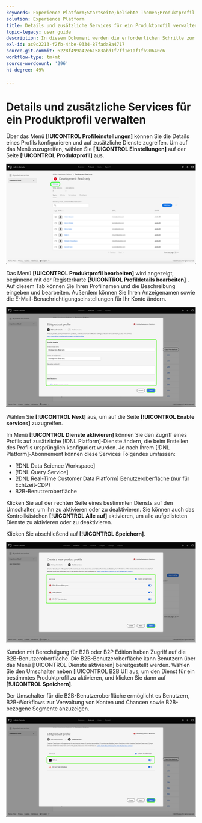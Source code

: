 ```yaml
---
keywords: Experience Platform;Startseite;beliebte Themen;Produktprofil
solution: Experience Platform
title: Details und zusätzliche Services für ein Produktprofil verwalten
topic-legacy: user guide
description: In diesem Dokument werden die erforderlichen Schritte zur Verwaltung der Einzelheiten und zusätzlichen Services für ein Produktprofil in Adobe Admin Console beschrieben. Über das Menü Profileinstellungen können Sie die Details eines Profils konfigurieren und auf zusätzliche Dienste zugreifen.
exl-id: ac9c2213-f2fb-44be-9334-87fada8a4717
source-git-commit: 6228f499a42e61583abd1f7ff1e1af1fb90640c6
workflow-type: tm+mt
source-wordcount: '296'
ht-degree: 49%

---
```


# Details und zusätzliche Services für ein Produktprofil verwalten

Über das Menü **[!UICONTROL Profileinstellungen]** können Sie die Details eines Profils konfigurieren und auf zusätzliche Dienste zugreifen. Um auf das Menü zuzugreifen, wählen Sie **[!UICONTROL Einstellungen]** auf der Seite **[!UICONTROL Produktprofil]** aus.

![settings](../images/settings.png)

Das Menü **[!UICONTROL Produktprofil bearbeiten]** wird angezeigt, beginnend mit der Registerkarte **[!UICONTROL Profildetails bearbeiten]** . Auf diesem Tab können Sie Ihren Profilnamen und die Beschreibung eingeben und bearbeiten. Außerdem können Sie Ihren Anzeigenamen sowie die E-Mail-Benachrichtigungseinstellungen für Ihr Konto ändern.

![edit-product-profile](../images/edit-product-profile.png)

Wählen Sie **[!UICONTROL Next]** aus, um auf die Seite **[!UICONTROL Enable services]** zuzugreifen.

Im Menü **[!UICONTROL Dienste aktivieren]** können Sie den Zugriff eines Profils auf zusätzliche [!DNL Platform]-Dienste ändern, die beim Erstellen des Profils ursprünglich konfiguriert wurden. Je nach Ihrem [!DNL Platform]-Abonnement können diese Services Folgendes umfassen:

- [!DNL Data Science Workspace]
- [!DNL Query Service]
- [!DNL Real-Time Customer Data Platform] Benutzeroberfläche (nur für Echtzeit-CDP)
- B2B-Benutzeroberfläche

Klicken Sie auf der rechten Seite eines bestimmten Diensts auf den Umschalter, um ihn zu aktivieren oder zu deaktivieren. Sie können auch das Kontrollkästchen **[!UICONTROL Alle auf]** aktivieren, um alle aufgelisteten Dienste zu aktivieren oder zu deaktivieren.

Klicken Sie abschließend auf **[!UICONTROL Speichern]**.

![enable-services](../images/enable-services.png)

Kunden mit Berechtigung für B2B oder B2P Edition haben Zugriff auf die B2B-Benutzeroberfläche. Die B2B-Benutzeroberfläche kann Benutzern über das Menü [!UICONTROL Dienste aktivieren] bereitgestellt werden. Wählen Sie den Umschalter neben [!UICONTROL B2B UI] aus, um den Dienst für ein bestimmtes Produktprofil zu aktivieren, und klicken Sie dann auf **[!UICONTROL Speichern]**.

Der Umschalter für die B2B-Benutzeroberfläche ermöglicht es Benutzern, B2B-Workflows zur Verwaltung von Konten und Chancen sowie B2B-bezogene Segmente anzuzeigen.

![enable-b2b](../images/enable-b2b.png)